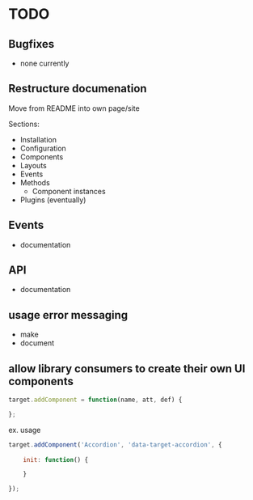 
# TODO

## Bugfixes

- none currently

## Restructure documenation

Move from README into own page/site

Sections:

- Installation
- Configuration
- Components
- Layouts
- Events
- Methods
	- Component instances
- Plugins (eventually)

## Events

- documentation

## API

- documentation

## usage error messaging

- make
- document

## allow library consumers to create their own UI components

```javascript
target.addComponent = function(name, att, def) {

};
```

ex. usage

```javascript
target.addComponent('Accordion', 'data-target-accordion', {
	
	init: function() {

	}

});
```